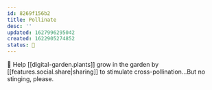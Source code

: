 ```yaml
---
id: 8269f156b2
title: Pollinate
desc: ''
updated: 1627996295042
created: 1622905274852
status: 🌱
---
```


🐝 Help [[digital-garden.plants]] grow in the garden by [[features.social.share|sharing]] to stimulate cross-pollination...But no stinging, please. 
